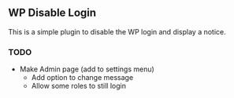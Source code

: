 ## WP Disable Login

This is a simple plugin to disable the WP login and display a notice.

### TODO
* Make Admin page (add to settings menu)
  * Add option to change message
  * Allow some roles to still login
